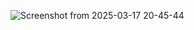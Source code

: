 ![Screenshot from 2025-03-17 20-45-44](https://github.com/user-attachments/assets/48e01bf8-46a3-45d4-b8c2-fa3a173c1106)

